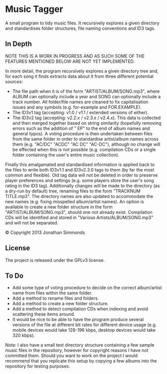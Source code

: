 Music Tagger
============

A small program to tidy music files. It recursively explores a given directory and standardises 
folder structures, file naming conventions and ID3 tags.


In Depth
--------
NOTE THIS IS A WORK IN PROGRESS AND AS SUCH SOME OF THE FEATURES MENTIONED BELOW ARE NOT YET 
IMPLEMENTED.

In more detail, the program recursively explores a given directory tree and, for each song it finds 
extracts data about it from three different potential sources:
 - The file path when it is of the form "ARTIST/ALBUM/SONG.mp3", where ALBUM can optionally include 
   a year and SONG can optionally include a track number. All folder/file names are cleaned to fix 
   capitalisation issues and any symbols (e.g. for-example and FOR.EXAMPLE).
 - The ID3v1 tag (accepting: v1.0 / v1.1 / extended versions of either).
 - The ID3v2 tag (accepting: v2.2.x / v2.3.x / v2.4.x).
This data is collected and then merged together based on string similarity (hopefully removing 
errors such as the addition of " EP" to the end of album names and general typos). A voting 
procedure is then undertaken between files from the same folder in order to standardise artist/album 
names across them (e.g. "AC/DC" "ACDC" "AC DC" "AC-DC"), although no change will be effected when 
this is not possible (e.g. compilation CDs or a single folder containing the user's entire music 
collection).

Finally this amalgamated and standardised information is applied back to the files to write both 
ID3v1.1 and ID3v2.3.0 tags to them (by far the most common and flexible). Old tag data will not be 
deleted in order to preserve player preferences and settings (e.g. some players store the user's 
song rating in the ID3 tag).
Additionally changes will be made to the directory (as a dry-run by default) tree, renaming files to
the form "TRACKNUM TITLE.mp3". The directory names are also updated to accommodate the new names 
(e.g. fixing misspelled album/artist names). An option is available to create a new folder structure
in the form "ARTIST/ALBUM/SONG.mp3", should one not already exist. Compilation CDs will be 
identified and stored in "Various Artists/ALBUM/SONG.mp3" and will not be separated.

© Copyright 2013 Jonathan Simmonds


License
-------
The project is released under the GPLv3 license.


To Do
-----
- Add some type of voting procedure to decide on the correct album/artist name from files within the
  same folder.
- Add a method to rename files and folders.
- Add a method to create a new folder structure.
- Add a method to detect compilation CDs when indexing and avoid scattering these items around.
- It would be nice to be able to have the program produce several versions of the file at different 
bit rates for different device usage (e.g. mobile devices would take 128-196 kbps, desktop devices 
would take 320 kbps).

Note: I also have a small test directory structure containing a few sample music files in the 
repository, however for copyright reasons I have not committed them. Should you want to work on the 
project I would recommend that you replicate this setup by copying a few albums into the repository 
for testing purposes.
